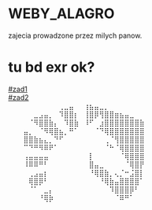# WEBY_ALAGRO
zajecia prowadzone przez milych panow. 
# tu bd exr ok?
[#zad1](https://github.com/ja669nle2bil/WEBY_ALAGRO/tree/main/zad1)  
[#zad2](https://github.com/ja669nle2bil/WEBY_ALAGRO/tree/main/zad2)  
⠀⠀⠀⠀⠀⠀⠀⠀⠀⠀⢀⣀⣤⠀⠀⢰⣦⣤⣀⡀⠀⠀⠀⠀⠀⠀⠀⠀⠀⠀  
⠀⠀⠀⠀⠀⣀⣠⣤⡀⠀⠹⣿⣿⡆⠀⢸⣿⡿⢻⣿⣿⣶⣦⣤⣀⠀⠀⠀⠀⠀  
⠀⠀⠀⠀⠈⠻⣿⣿⣷⡄⠀⠹⣿⣷⠀⠸⠋⠀⣰⣿⣿⣿⣿⣿⣿⣿⣷⠀⠀⠀  
⠀⠀⠀⣤⡀⠀⠈⠻⢿⣿⣦⡀⠛⠁⠀⠀⠀⠈⠙⢿⣿⣿⣿⣿⣿⣿⣿⠀⠀⠀  
⠀⠀⠀⣿⣿⣷⣦⣄⡀⠙⠋⠀⠀⠀⠀⠀⠀⠀⠀⢀⠈⢻⣿⣿⣿⣿⣿⠀⠀⠀  
⠀⠀⠀⠉⠙⠛⠻⠿⠟⠁⠀⠀⠀⠀⠀⠀⠀⠀⠀⠈⠓⠈⢿⣿⣿⣿⣿⠀⠀⠀  
⠀⠀⠀⢠⣤⣤⣤⣤⠀⠀⠀⠀⠀⠀⠀⠀⡇⠀⠀⠀⠀⠀⠈⢿⣿⣿⣿⠀⠀⠀  
⠀⠀⠀⠸⠿⠿⠛⠃⠀⠀⠀⠀⠀⠀⠀⠀⣿⣤⣀⠀⠀⠀⠀⠈⢿⣿⡟⠀⠀⠀  
⠀⠀⠀⠀⢀⣠⣤⡆⠀⠀⠀⠀⠀⠀⠀⠀⠘⢿⣿⣷⡀⢄⡈⠒⣨⣿⡇⠀⠀⠀  
⠀⠀⠀⠀⢿⣿⡿⠃⠀⠀⠀⠀⠀⠀⠀⠀⠀⠀⠘⢿⣷⣤⣿⣿⣿⣿⠁⠀⠀⠀  
⠀⠀⠀⠀⠈⠁⠀⣀⡄⠀⠀⠀⠀⠀⠀⠀⠀⠀⠀⠀⠹⣿⣿⣿⡿⠃⠀⠀⠀⠀  
⠀⠀⠀⠀⠀⠀⠘⢿⡷⠀⠀⠀⠀⠀⠀⠀⠀⠀⠀⠀⠀⠈⠿⠛⠁⠀⠀⠀⠀⠀  
  
